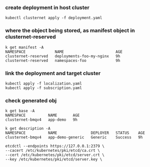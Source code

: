 ### create deployment in host cluster
```
kubectl clusternet apply -f deployment.yaml
```
### where the object being stored, as manifest object in clusternet-reserved
```
k get manifest -A
NAMESPACE             NAME                       AGE
clusternet-reserved   deployments-foo-my-nginx   9h
clusternet-reserved   namespaces-foo             9h
```
### link the deployment and target cluster
```
kubectl apply -f localization.yaml
kubectl apply -f subscription.yaml

```
### check generated obj
```
k get base -A
NAMESPACE          NAME       AGE
clusternet-bmqv4   app-demo   9h

k get description -A
NAMESPACE          NAME               DEPLOYER   STATUS    AGE
clusternet-bmqv4   app-demo-generic   Generic    Success   9h
```

```
etcdctl --endpoints https://127.0.0.1:2379 \
--cacert /etc/kubernetes/pki/etcd/ca.crt \
--cert /etc/kubernetes/pki/etcd/server.crt \
--key /etc/kubernetes/pki/etcd/server.key \
```
